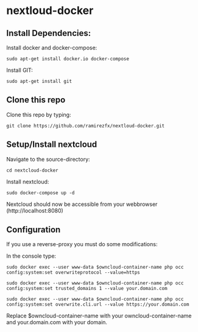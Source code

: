 # nextloud-docker

## Install Dependencies:

Install docker and docker-compose:

`sudo apt-get install docker.io docker-compose`

Install GIT:

`sudo apt-get install git`

## Clone this repo

Clone this repo by typing:

`git clone https://github.com/ramirezfx/nextloud-docker.git`

## Setup/Install nextcloud

Navigate to the source-directory:

`cd nextcloud-docker`

Install nextcloud:

`sudo docker-compose up -d`

Nextcloud should now be accessible from your webbrowser (http://localhost:8080)

## Configuration

If you use a reverse-proxy you must do some modifications:

In the console type:

`sudo docker exec --user www-data $owncloud-container-name php occ config:system:set overwriteprotocol --value=https`

`sudo docker exec --user www-data $owncloud-container-name php occ config:system:set trusted_domains 1 --value your.domain.com`

`sudo docker exec --user www-data $owncloud-container-name php occ config:system:set overwrite.cli.url --value https://your.domain.com`

Replace $owncloud-container-name with your owncloud-container-name and your.domain.com with your domain.
